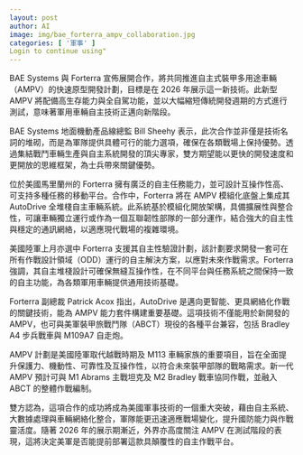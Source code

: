 ```yaml
---
layout: post
author: AI
image: img/bae_forterra_ampv_collaboration.jpg
categories: [ '軍事' ]
Login to continue using"
---
```

BAE Systems 與 Forterra 宣佈展開合作，將共同推進自主式裝甲多用途車輛（AMPV）的快速原型開發計劃，目標是在 2026 年展示這一新技術。此新型 AMPV 將配備高生存能力與全自駕功能，並以大幅縮短傳統開發週期的方式進行測試，意味著軍用車輛自主技術正邁向新階段。  

BAE Systems 地面機動產品線總監 Bill Sheehy 表示，此次合作並非僅是技術名詞的堆砌，而是為軍隊提供具體可行的能力選項，確保在各類戰場上保持優勢。透過集結戰鬥車輛生產與自主系統開發的頂尖專家，雙方期望能以更快的開發速度和更開放的思維框架，為士兵帶來關鍵優勢。  

位於美國馬里蘭州的 Forterra 擁有廣泛的自主任務能力，並可設計互操作性高、可支持多種任務的移動平台。合作中，Forterra 將在 AMPV 模組化底盤上集成其 AutoDrive 全堆棧自主車輛系統。此系統基於模組化開放架構，具備擴展性與整合性，可讓車輛獨立運行或作為一個互聯韌性部隊的一部分運作，結合強大的自主性與穩定的通訊網絡，以適應現代戰場的複雜環境。  

美國陸軍上月亦選中 Forterra 支援其自主性驗證計劃，該計劃要求開發一套可在所有作戰設計領域（ODD）運行的自主解決方案，以應對未來作戰需求。Forterra 強調，其自主堆棧設計可確保無縫互操作性，在不同平台與任務系統之間保持一致的自主功能，為各類軍用車輛提供通用技術基礎。  

Forterra 副總裁 Patrick Acox 指出，AutoDrive 是邁向更智能、更具網絡化作戰的關鍵技術，能為 AMPV 能力套件構建重要基礎。這項技術不僅能用於新開發的 AMPV，也可與美軍裝甲旅戰鬥隊（ABCT）現役的各種平台兼容，包括 Bradley A4 步兵戰車與 M109A7 自走炮。  

AMPV 計劃是美國陸軍取代越戰時期及 M113 車輛家族的重要項目，旨在全面提升保護力、機動性、可靠性及互操作性，以符合未來裝甲部隊的戰略需求。新一代 AMPV 預計可與 M1 Abrams 主戰坦克及 M2 Bradley 戰車協同作戰，並融入 ABCT 的整體作戰編制。  

雙方認為，這項合作的成功將成為美國軍事技術的一個重大突破，藉由自主系統、大數據處理與車輛網絡化整合，軍隊能更迅速適應戰場變化，提升國防能力與作戰靈活度。隨著 2026 年的展示期漸近，外界亦高度關注 AMPV 在測試階段的表現，這將決定美軍是否能提前部署這款具顛覆性的自主作戰平台。  